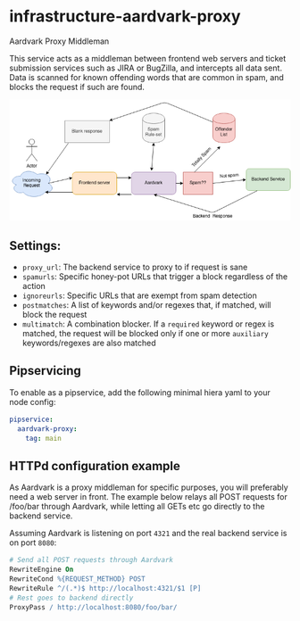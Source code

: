 # infrastructure-aardvark-proxy
Aardvark Proxy Middleman

This service acts as a middleman between frontend web servers and ticket submission services such as JIRA or BugZilla, and intercepts all data sent.
Data is scanned for known offending words that are common in spam, and blocks the request if such are found.

![diagram](aardvark.png)

## Settings:

- `proxy_url`: The backend service to proxy to if request is sane
- `spamurls`: Specific honey-pot URLs that trigger a block regardless of the action
- `ignoreurls`: Specific URLs that are exempt from spam detection
- `postmatches`: A list of keywords and/or regexes that, if matched, will block the request
- `multimatch`: A combination blocker. If a `required` keyword or regex is matched, the request will be blocked only if one or more `auxiliary` keywords/regexes are also matched

## Pipservicing

To enable as a pipservice, add the following minimal hiera yaml to your node config:

~~~yaml
pipservice:
  aardvark-proxy:
    tag: main
~~~

## HTTPd configuration example
As Aardvark is a proxy middleman for specific purposes, you will preferably need a web server in front.
The example below relays all POST requests for /foo/bar through Aardvark, while letting all GETs etc 
go directly to the backend service.

Assuming Aardvark is listening on port `4321` and the real backend service is on port `8080`:

~~~apache
# Send all POST requests through Aardvark
RewriteEngine On
RewriteCond %{REQUEST_METHOD} POST
RewriteRule ^/(.*)$ http://localhost:4321/$1 [P]
# Rest goes to backend directly
ProxyPass / http://localhost:8080/foo/bar/
~~~

